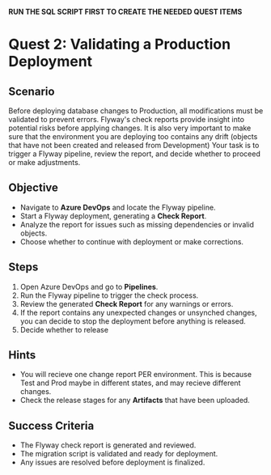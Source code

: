 **RUN THE SQL SCRIPT FIRST TO CREATE THE NEEDED QUEST ITEMS**

# Quest 2: Validating a Production Deployment  

## Scenario  
Before deploying database changes to Production, all modifications must be validated to prevent errors. Flyway's check reports provide insight into potential risks before applying changes.
It is also very important to make sure that the environment you are deploying too contains any drift (objects that have not been created and released from Development)
Your task is to trigger a Flyway pipeline, review the report, and decide whether to proceed or make adjustments.

## Objective  
- Navigate to **Azure DevOps** and locate the Flyway pipeline.  
- Start a Flyway deployment, generating a **Check Report**.  
- Analyze the report for issues such as missing dependencies or invalid objects.  
- Choose whether to continue with deployment or make corrections.

## Steps  
1. Open Azure DevOps and go to **Pipelines**.  
2. Run the Flyway pipeline to trigger the check process.  
3. Review the generated **Check Report** for any warnings or errors.  
4. If the report contains any unexpected changes or unsynched changes, you can decide to stop the deployment before anything is released.
5. Decide whether to release

## Hints  
- You will recieve one change report PER environment. This is because Test and Prod maybe in different states, and may recieve different changes.
- Check the release stages for any **Artifacts** that have been uploaded.

## Success Criteria  
- The Flyway check report is generated and reviewed.  
- The migration script is validated and ready for deployment.  
- Any issues are resolved before deployment is finalized.  

